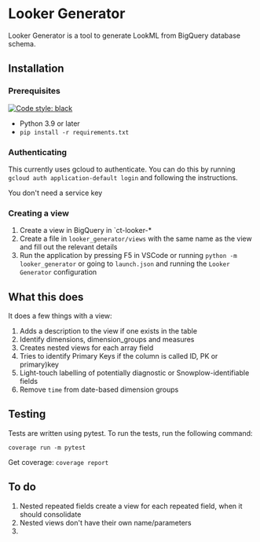 # Looker Generator

Looker Generator is a tool to generate LookML from BigQuery database schema.

## Installation

### Prerequisites

[![Code style: black](https://img.shields.io/badge/code%20style-black-000000.svg)](https://github.com/psf/black)


- Python 3.9 or later
- `pip install -r requirements.txt`

### Authenticating

This currently uses gcloud to authenticate. You can do this by running `gcloud auth application-default login` and following the instructions.

You don't need a service key

### Creating a view

1. Create a view in BigQuery in `ct-looker-*
2. Create a file in `looker_generator/views` with the same name as the view and fill out the relevant details
3. Run the application by pressing F5 in VSCode or running `python -m looker_generator` or going to `launch.json` and running the `Looker Generator` configuration

## What this does

It does a few things with a view:

1. Adds a description to the view if one exists in the table
2. Identify dimensions, dimension_groups and measures
3. Creates nested views for each array field
4. Tries to identify Primary Keys if the column is called ID, PK or primary)key
5. Light-touch labelling of potentially diagnostic or Snowplow-identifiable fields
6. Remove `time` from date-based dimension groups


## Testing

Tests are written using pytest. To run the tests, run the following command:

```coverage run -m pytest```

Get coverage: ```coverage report```

## To do

1. Nested repeated fields create a view for each repeated field, when it should consolidate
2. Nested views don't have their own name/parameters
3. 
